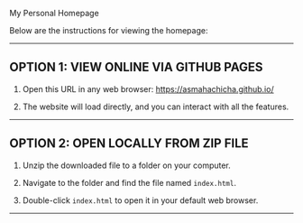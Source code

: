 My Personal Homepage

Below are the instructions for viewing the homepage:

---

OPTION 1: VIEW ONLINE VIA GITHUB PAGES
--------------------------------------
1. Open this URL in any web browser:  https://asmahachicha.github.io/

2. The website will load directly, and you can interact with all the features.

---

OPTION 2: OPEN LOCALLY FROM ZIP FILE
-------------------------------------
1. Unzip the downloaded file to a folder on your computer.

2. Navigate to the folder and find the file named `index.html`.

3. Double-click `index.html` to open it in your default web browser.

---
